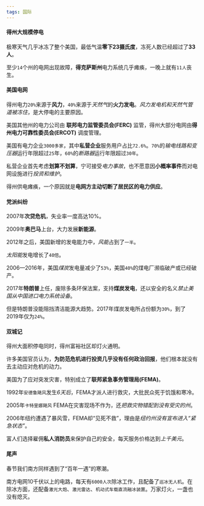 ```yaml
---
tags: 国际
---
```


#### 得州大规模停电

极寒天气几乎冰冻了整个美国，最低气温**零下23摄氏度**，冻死人数已经超过了**33人**。

至少`14`个州的电网出现故障，**得克萨斯州**电力系统几乎瘫痪，一晚上就有`11人`丧生。

#### 美国电网

得州电力`20%`来源于**风力**，`40%`来源于*天然气*的**火力发电**。*风力发电机和天然气管道被冻住*，是大停电的主要原因。

美国其他州的电力公司由 **联邦电力监管委员会(FERC)** 监管，得州大部分电网由**得州电力可靠性委员会(ERCOT)** 调度管理。

美国有电力企业`3000多家`，其中**私营企业**服务用户占比`72.6%`。`70%`的*输电线路和变压器*运行年限超过`25`年，`60%`的*断路器*运行年限超过`30年`。

私营企业首先考虑**划算不划算**，宁可接受*电力事故*，也不愿意因**小概率事件**而对电网设施进行*投资和维护*。

得州供电瘫痪，一个原因就是**电网方主动切断了居民区的电力供应**。

#### 党派纠纷

2007年**次贷危机**，失业率一度高达10%。

2009年**奥巴马**上台，大力发展**新能源**。

2012年之后，美国新增的发电能力中，*风能*占到了`一半`。

*太阳能*发电增长了`40倍`。

2006—2016年，美国*煤炭*发电量减少了`53%`，美国`40%`的煤电厂濒临破产或已经破产。

2017年**特朗普**上任，废除多条环保法案，支持**煤炭发电**，还以安全的名义*禁止美国从中国进口电力系统设备*。

但是特朗普没能阻挡清洁能源大趋势。2017年煤炭发电所占份额为`30%`，到了2019年仅为`24%`。

#### 双城记

得州大面积停电同时，得州富裕社区却灯火通明。

许多美国官员认为，**为防范危机进行投资几乎没有任何政治回报**，他们根本就没有去主动应对危机的动力。

美国为了应对突发灾害，特别成立了**联邦紧急事务管理局(FEMA)**。

1992年`安德鲁飓风`发生*6天后*，FEMA才派人进行救灾，大批民众死于饥饿和寒冷。

2005年`卡特里娜飓风` FEMA在灾害现场不作为，还*把救灾物错配到没有受灾的州*。

2006年纽约遭遇了暴风雪，FEMA却“见死不救”，理由是*纽约州没有宣布进入“紧急状态”*。

富人们选择雇佣**私人消防员**来保护自己的安全，每天服务价格达到*上千美元*。

#### 尾声

春节我们南方同样遇到了“百年一遇”的寒潮。

南方电网10千伏以上的电路，每天有`6000人次`除冰工作，且配备了`巡冰无人机`。在除冰方面，还配备`激光大炮`、`激光雷达`、`机动式车载直流融冰装置`。万家灯火，一盏也没有熄灭。
